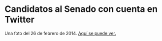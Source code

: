 # Candidatos al Senado con cuenta en Twitter

Una foto del 26 de febrero de 2014. [Aquí se puede ver.](http://finiterank.github.io/grafo-de-candidatos/)
